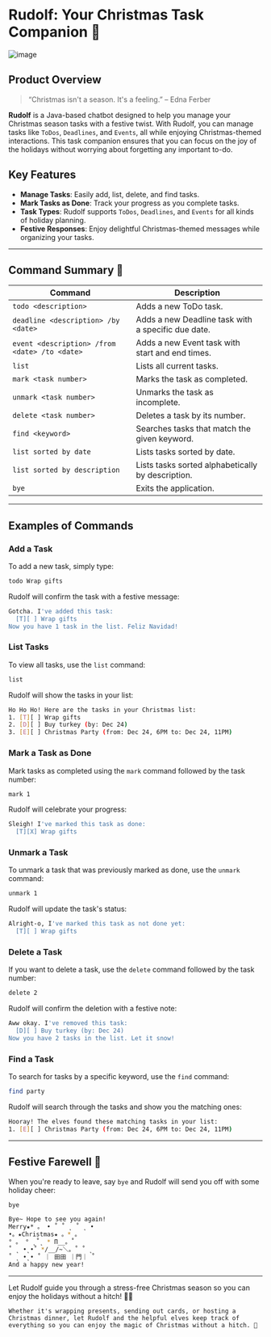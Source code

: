 # Rudolf: Your Christmas Task Companion 🎄

![image](https://github.com/user-attachments/assets/8a95d379-bd75-49cb-a594-c950347a3a6c)

## Product Overview

> “Christmas isn't a season. It's a feeling.” – Edna Ferber

**Rudolf** is a Java-based chatbot designed to help you manage your Christmas season tasks with a festive twist. With Rudolf, you can manage tasks like `ToDos`, `Deadlines`, and `Events`, all while enjoying Christmas-themed interactions. This task companion ensures that you can focus on the joy of the holidays without worrying about forgetting any important to-do.

## Key Features

- **Manage Tasks**: Easily add, list, delete, and find tasks.
- **Mark Tasks as Done**: Track your progress as you complete tasks.
- **Task Types**: Rudolf supports `ToDos`, `Deadlines`, and `Events` for all kinds of holiday planning.
- **Festive Responses**: Enjoy delightful Christmas-themed messages while organizing your tasks.
  
---

## Command Summary 🎅

| Command                            | Description                                            |
|------------------------------------|--------------------------------------------------------|
| `todo <description>`               | Adds a new ToDo task.                                  |
| `deadline <description> /by <date>`| Adds a new Deadline task with a specific due date.      |
| `event <description> /from <date> /to <date>` | Adds a new Event task with start and end times. |
| `list`                             | Lists all current tasks.                               |
| `mark <task number>`               | Marks the task as completed.                           |
| `unmark <task number>`             | Unmarks the task as incomplete.                        |
| `delete <task number>`             | Deletes a task by its number.                          |
| `find <keyword>`                   | Searches tasks that match the given keyword.           |
| `list sorted by date`              | Lists tasks sorted by date.                            |
| `list sorted by description`       | Lists tasks sorted alphabetically by description.      |
| `bye`                              | Exits the application.                                 |

---

## Examples of Commands

### Add a Task

To add a new task, simply type:
```bash
todo Wrap gifts
```
Rudolf will confirm the task with a festive message:
```bash
Gotcha. I've added this task:
  [T][ ] Wrap gifts
Now you have 1 task in the list. Feliz Navidad!
```

### List Tasks

To view all tasks, use the `list` command:
```bash
list
```
Rudolf will show the tasks in your list:
```bash
Ho Ho Ho! Here are the tasks in your Christmas list:
1. [T][ ] Wrap gifts
2. [D][ ] Buy turkey (by: Dec 24)
3. [E][ ] Christmas Party (from: Dec 24, 6PM to: Dec 24, 11PM)
```

### Mark a Task as Done

Mark tasks as completed using the `mark` command followed by the task number:
```bash
mark 1
```
Rudolf will celebrate your progress:
```bash
Sleigh! I've marked this task as done:
  [T][X] Wrap gifts
```

### Unmark a Task

To unmark a task that was previously marked as done, use the `unmark` command:
```bash
unmark 1
```
Rudolf will update the task's status:
```bash
Alright-o, I've marked this task as not done yet:
  [T][ ] Wrap gifts
```

### Delete a Task

If you want to delete a task, use the `delete` command followed by the task number:
```bash
delete 2
```
Rudolf will confirm the deletion with a festive note:
```bash
Aww okay. I've removed this task:
  [D][ ] Buy turkey (by: Dec 24)
Now you have 2 tasks in the list. Let it snow!
```

### Find a Task

To search for tasks by a specific keyword, use the `find` command:
```bash
find party
```
Rudolf will search through the tasks and show you the matching ones:
```bash
Hooray! The elves found these matching tasks in your list:
1. [E][ ] Christmas Party (from: Dec 24, 6PM to: Dec 24, 11PM)
```

---

## Festive Farewell 🎁

When you're ready to leave, say `bye` and Rudolf will send you off with some holiday cheer:
```bash
bye
```
```bash
Bye~ Hope to see you again!
Merry★* 。 • ˚ ˚ ˛ ˚ ˛ •
•。★Christmas★ 。* 。
° 。 ° ˛˚˛ * Π__。˚
˚ ˛ •˛•˚ */__/~＼。˚ ˚ ˛
˚ ˛ •˛• ˚ ｜ 田田 ｜門｜ ˚
And a happy new year!
```

---

Let Rudolf guide you through a stress-free Christmas season so you can enjoy the holidays without a hitch! 🎄✨
```
Whether it's wrapping presents, sending out cards, or hosting a Christmas dinner, let Rudolf and the helpful elves keep track of everything so you can enjoy the magic of Christmas without a hitch. 🎅
